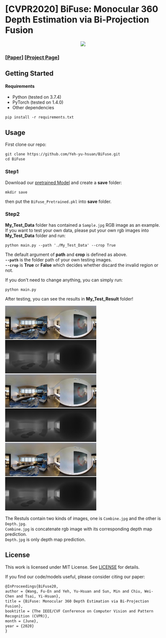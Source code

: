 # [CVPR2020] BiFuse: Monocular 360 Depth Estimation via Bi-Projection Fusion

<p align='center'>
<img src='1690-teaser.gif'>
</p>

### [[Paper](http://openaccess.thecvf.com/content_CVPR_2020/papers/Wang_BiFuse_Monocular_360_Depth_Estimation_via_Bi-Projection_Fusion_CVPR_2020_paper.pdf)] [[Project Page](https://fuenwang.ml/project/bifuse/)]

## Getting Started
#### Requirements
- Python (tested on 3.7.4)
- PyTorch (tested on 1.4.0)
- Other dependencies
```
pip install -r requirements.txt
```

## Usage
First clone our repo:
```
git clone https://github.com/Yeh-yu-hsuan/BiFuse.git
cd BiFuse
```
### Step1
Download our [pretrained Model](https://drive.google.com/file/d/1EOEfyVuaJC1k5xAtqG37yXHxN-LnxA2n/view?usp=sharing) and create a **save** folder:
```
mkdir save
```
then put the ```BiFuse_Pretrained.pkl``` into **save** folder.
### Step2
**My_Test_Data** folder has contained a ```Sample.jpg``` RGB image as an example. <br> 
If you want to test your own data, please put your own rgb images into **My_Test_Data** folder and run:
```
python main.py --path './My_Test_Data' --crop True
```
The default argument of **path** and **crop** is defined as above. <br>
**```--path```** is the folder path of your own testing images.  <br>
**```--crop```** is **True** or **False** which decides whether discard the invalid region or not. <br>

If you don't need to change anything, you can simply run:
```
python main.py
```
After testing, you can see the results in **My_Test_Result** folder! <br>

<p float="left">
  <img src="Fig_Sample/007.jpg" width="295" />
  <img src="Fig_Sample/007.jpg" width="295" />
  <img src="Fig_Sample/007.jpg" width="295" />

</p>

The Restuls contain two kinds of images, one is ```Combine.jpg``` and the other is ```Depth.jpg```. <br>
```Combine.jpg``` is concatenate rgb image with its corresponding depth map prediction. <br>
```Depth.jpg``` is only depth map prediction. <br>

## License
This work is licensed under MIT License. See [LICENSE](LICENSE) for details. 

If you find our code/models useful, please consider citing our paper:
```
@InProceedings{BiFuse20,
author = {Wang, Fu-En and Yeh, Yu-Hsuan and Sun, Min and Chiu, Wei-Chen and Tsai, Yi-Hsuan},
title = {BiFuse: Monocular 360 Depth Estimation via Bi-Projection Fusion},
booktitle = {The IEEE/CVF Conference on Computer Vision and Pattern Recognition (CVPR)},
month = {June},
year = {2020}
}
```

